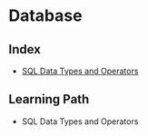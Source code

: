 # Database

## Index

* [SQL Data Types and Operators](https://github.com/https://github.com/girlscript/winter-of-contributing/tree/main/Database/SQL_Data_types_and_SQL_operators)

## Learning Path

* SQL Data Types and Operators